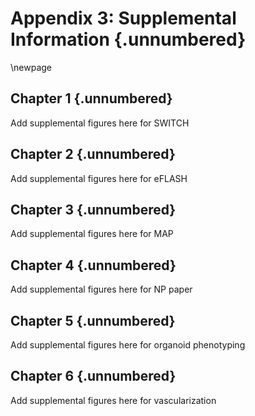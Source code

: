# Appendix 3: Supplemental Information {.unnumbered}

\newpage

## Chapter 1 {.unnumbered}

Add supplemental figures here for SWITCH

## Chapter 2 {.unnumbered}

Add supplemental figures here for eFLASH

## Chapter 3 {.unnumbered}

Add supplemental figures here for MAP

## Chapter 4 {.unnumbered}

Add supplemental figures here for NP paper

## Chapter 5 {.unnumbered}

Add supplemental figures here for organoid phenotyping

## Chapter 6 {.unnumbered}

Add supplemental figures here for vascularization
